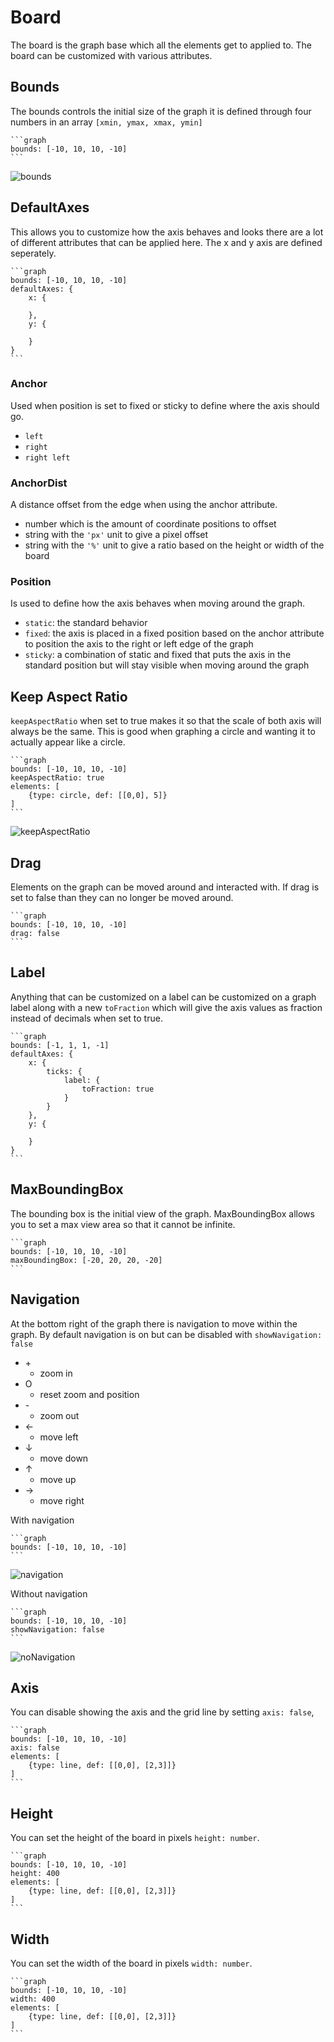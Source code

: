 # Board

The board is the graph base which all the elements get to applied to. The board can be customized with various attributes.

## Bounds

The bounds controls the initial size of the graph it is defined through four numbers in an array `[xmin, ymax, xmax, ymin]`

````
```graph
bounds: [-10, 10, 10, -10]
```
````

![bounds](https://github.com/DylanHojnoski/obsidian-graphs/assets/68570349/43f2c694-07aa-4537-879c-c6a5c280e3e0)

## DefaultAxes

This allows you to customize how the axis behaves and looks there are a lot of different attributes that can be applied here. The x and y axis are defined seperately.
````
```graph
bounds: [-10, 10, 10, -10]
defaultAxes: {
	x: {
	
	},
	y: {
	
	}
}
```
````

### Anchor

Used when position is set to fixed or sticky to define where the axis should go. 

* `left`
* `right`
* `right left`

### AnchorDist

A distance offset from the edge when using the anchor attribute.

* number which is the amount of coordinate positions to offset
* string with the `'px'` unit to give a pixel offset
* string with the `'%'` unit to give a ratio based on the height or width of the board

### Position

Is used to define how the axis behaves when moving around the graph.

* `static`: the standard behavior
* `fixed`: the axis is placed in a fixed position based on the anchor attribute to position the axis to the right or left edge of the graph
* `sticky`: a combination of static and fixed that puts the axis in the standard position but will stay visible when moving around the graph

## Keep Aspect Ratio

`keepAspectRatio` when set to true makes it so that the scale of both axis will always be the same. This is good when graphing a circle and wanting it to actually appear like a circle.

````
```graph
bounds: [-10, 10, 10, -10]
keepAspectRatio: true
elements: [
	{type: circle, def: [[0,0], 5]}
]
```
````

![keepAspectRatio](https://github.com/DylanHojnoski/obsidian-graphs/assets/68570349/73cefe5a-d9b5-4037-b193-81ee33148ebb)

## Drag

Elements on the graph can be moved around and interacted with. If drag is set to false than they can no longer be moved around.

````
```graph
bounds: [-10, 10, 10, -10]
drag: false
```
````

## Label

Anything that can be customized on a label can be customized on a graph label along with a new `toFraction` which will give the axis values as fraction instead of decimals when set to true.

````
```graph
bounds: [-1, 1, 1, -1]
defaultAxes: {
	x: {
		ticks: {
			label: {
				toFraction: true
			}
		}
	},
	y: {
	
	}
}
```
````

## MaxBoundingBox

The bounding box is the initial view of the graph. MaxBoundingBox allows you to set a max view area so that it cannot be infinite.

````
```graph
bounds: [-10, 10, 10, -10]
maxBoundingBox: [-20, 20, 20, -20]
```
````

## Navigation

At the bottom right of the graph there is navigation to move within the graph. By default navigation is on but can be disabled with `showNavigation: false`

* \+
	* zoom in
* O 
	* reset zoom and position
* \-
	* zoom out
* $\leftarrow$
	* move left
* $\downarrow$
	* move down
* $\uparrow$
	* move up
* $\rightarrow$
	* move right
	
With navigation

````
```graph
bounds: [-10, 10, 10, -10]
```
````

![navigation](https://github.com/DylanHojnoski/obsidian-graphs/assets/68570349/5b094d88-287e-4d16-9227-4f08ec3c9f9f)

Without navigation

````
```graph
bounds: [-10, 10, 10, -10]
showNavigation: false
```
````

![noNavigation](https://github.com/DylanHojnoski/obsidian-graphs/assets/68570349/9b0ea6d0-d515-41dc-a40e-1c66593de5f7)

## Axis

You can disable showing the axis and the grid line by setting `axis: false`,

````
```graph
bounds: [-10, 10, 10, -10]
axis: false
elements: [
	{type: line, def: [[0,0], [2,3]]}
]
```
````

## Height

You can set the height of the board in pixels `height: number`.

````
```graph
bounds: [-10, 10, 10, -10]
height: 400
elements: [
	{type: line, def: [[0,0], [2,3]]}
]
```
````

## Width

You can set the width of the board in pixels `width: number`.

````
```graph
bounds: [-10, 10, 10, -10]
width: 400
elements: [
	{type: line, def: [[0,0], [2,3]]}
]
```
````
